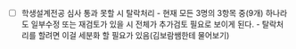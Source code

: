 - [ ] 학생설계전공 심사 통과 못할 시 탈락처리
      - 현재 모든 3명의 3항목 중(9개) 하나라도 일부수정 또는 재검토가 있을 시 전체가 추가검토 필요로 보이게 된다.
      - 탈락처리를 할려면 이걸 세분화 할 필요가 있음(김보람쌤한테 물어보기)